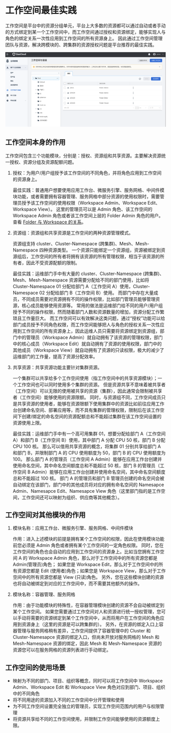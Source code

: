 # 工作空间最佳实践

工作空间是平台中的资源分组单元，平台上大多数的资源都可以通过自动或者手动的方式绑定到某一个工作空间中，而工作空间通过授权和资源绑定，能够实现人与角色的绑定关系一次性应用到工作空间的所有资源身上。
因此通过工作空间管理团队与资源，解决跨模块的、跨集群的资源授权问题是平台推荐的最佳实践。

![工作空间](../../images/ws00.png)

## 工作空间本身的作用

工作空间包含三个功能模块，分别是：授权、资源组和共享资源。主要解决资源统一授权、资源分组及资源配额问题。

1. 授权：为用户/用户组授予该工作空间的不同角色，并将角色应用到工作空间的资源身上。

    最佳实践：普通用户想要使用应用工作台、微服务引擎、服务网格、中间件模块功能，或者需要拥有容器管理、服务网格中部分资源的使用权限时，需要管理员授予该工作空间的使用权限（Workspace Admin、Workspace Edit、Workspace View）。
    这里的管理员可以是 Admin 角色、该工作空间的 Workspace Admin 角色或者该工作空间上层的 Folder Admin 角色的用户。
    查看 [Folder 与 Workspace 的关系](ws-folder.md)。

2. 资源组：资源组和共享资源是工作空间的两种资源管理模式。

    资源组支持 cluster、Cluster-Namespace (跨集群)、Mesh、Mesh-Namespace 四种资源类型。
    一个资源只能绑定一个资源组，资源被绑定到资源组后，工作空间的所有者将拥有该资源的所有管理权限，相当于该资源的所有者，因此不受资源配额的限制。

    最佳实践：运维部门手中有大量的 cluster、Cluster-Namespace (跨集群)、Mesh、Mesh-Namespace 资源需要分配给不同的部门使用，比如将 Cluster-Namespace 01 分配给部门 A（工作空间 A）使用，Cluster-Namespace 02 分配给部门 B（工作空间 B）使用。
    而部门中存在大量成员，不同成员需要对资源拥有不同的操作权限，比如部门管理员能够管理资源，核心成员能够使用资源等。
    常用的做法是运维部门给不同的用户/用户组授予不同的操作权限，然而随着部门人数和资源数量的增加，资源分配工作繁琐且工作量巨大。
    而工作空间可以有效解决这类问题，通过“授权”功能可以给部门成员授予不同角色权限，而工作空间能够把人与角色的授权关系一次性应用到工作空间的所有资源身上，因此运维人员只需要将资源绑定到资源组，部门中的管理员（Workspace Admin）就自动拥有了该资源的管理权限，部门中的核心成员（Workspace Edit）就自动拥有了资源的使用权限，部门中的其他成员（Workspace View）就自动拥有了资源的只读权限，极大的减少了运维部门的工作量，提高了资源分配效率。

3. 共享资源：共享资源功能主要针对集群资源。

    一个集群可以共享给多个工作空间使用（指工作空间中的共享资源模块）；一个工作空间也可以同时使用多个集群的资源。
    但是资源共享不意味着被共享者（工作空间）可以无限的使用被共享的资源（集群），因此通常会限制被共享者（工作空间）能够使用的资源限额。
    同时，与资源组不同，工作空间成员只是共享资源的使用者，能够在资源限额下使用集群中的资源比如前往应用工作台创建命名空间、部署应用等，而不具有集群的管理权限，限制后在该工作空间下创建/绑定的命名空间的资源配额总和不能超过集群在该工作空间设置的资源使用上限。

    最佳实践：运维部门手中有一个高可用集群 01，想要分配给部门 A（工作空间 A）和部门 B（工作空间 B）使用，其中部门 A 分配 CPU 50 核，部门 B 分配 CPU 100 核。
    那么可以借用共享资源的概念，将集群 01 分别共享给部门 A 和部门 B，并限制部门 A 的 CPU 使用额度为 50，部门 B 的 CPU 使用额度为 100。
    那么部门 A 的管理员（工作空间 A Admin）能够在应用工作台创建并使用命名空间，其中命名空间额度总和不能超过 50 核，部门 B 的管理员（工作空间 B Admin）能够在应用工作台创建并使用命名空间，其中命名空间额度总和不能超过 100 核。
    部门 A 的管理员和部门 B 管理员创建的命名空间会被自动绑定在该部门，部门中的其他成员将对应的拥有命名空间的 Namesapce Admin、Namesapce Edit、Namesapce View 角色（这里部门指的是工作空间，工作空间还可以映射为组织、供应商等其他概念）。

## 工作空间对其他模块的作用

1. 模块名称：应用工作台、微服务引擎、服务网格、中间件模块

    作用：进入上述模块的前提是拥有某个工作空间的权限，因此在使用模块功能前您必须是 Admin 角色或者拥有某个工作空间的一定角色权限。
    同时，您在工作空间的角色也会自动的应用到工作空间的资源身上。比如当您拥有工作空间 A 的 Workspace Admin 角色，那么对于工作空间中的所有资源您都是 Admin(管理员)角色；
    如果您是 Workspace Edit，那么对于工作空间中的所有资源您都是 Edit (使用者)角色；如果您是 Workspace View，那么对于工作空间中的所有资源您都是 View (只读)角色。
    另外，您在这些模块创建的资源也将自动被绑定到对应的工作空间中，而不需要其他额外的操作。

2. 模块名称：容器管理、服务网格

    作用：由于功能模块的特殊性，在容器管理模块创建的资源不会自动被绑定到某个工作空间。
    如果您需要通过工作空间对人和资源进行统一授权管理，您可以手动将需要的资源绑定到某个工作空间中，从而将用户在工作空间的角色应用到资源身上（这里的资源是可以跨集群的）。
    另外，在资源的绑定入口上容器管理与服务网格稍有差异，工作空间提供了容器管理中的 Cluster 和 Cluster-Namesapce 资源的绑定入口，但尚未开放对服务网格的 Mesh 和 Mesh-Namespace 资源的绑定，因此 Mesh 和 Mesh-Namespace 资源的资源您可以在服务网格的资源列表进行手动绑定。

## 工作空间的使用场景

- 映射为不同的部门、项目、组织等概念，同时可以将工作空间中 Workspace Admin、Workspace Edit 和 Workspace View 角色对应到部门、项目、组织中的不同角色
- 将不同用途的资源加入不同的工作空间中分开管理和使用
- 为不同工作空间设置完全独立的管理员，实现工作空间范围内的用户与权限管理
- 将资源共享给不同的工作空间使用，并限制工作空间能够使用的资源额度上限。
